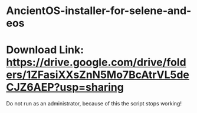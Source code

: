 # AncientOS-installer-for-selene-and-eos
# Download Link: https://drive.google.com/drive/folders/1ZFasiXXsZnN5Mo7BcAtrVL5deCJZ6AEP?usp=sharing
Do not run as an administrator, because of this the script stops working!
